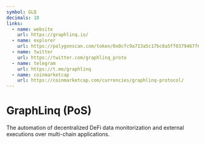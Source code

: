 ```yaml
---
symbol: GLQ
decimals: 18
links:
  - name: website
    url: https://graphlinq.io/
  - name: explorer
    url: https://polygonscan.com/token/0x0cfc9a713a5c17bc8a5ff0379467f6558bacd0e0
  - name: twitter
    url: https://twitter.com/graphlinq_proto
  - name: telegram
    url: https://t.me/graphlinq
  - name: coinmarketcap
    url: https://coinmarketcap.com/currencies/graphlinq-protocol/
---
```


# GraphLinq (PoS)

The automation of decentralized DeFi data monitorization and external executions over multi-chain applications.
